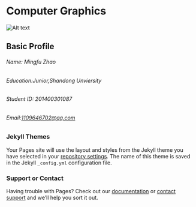 # Computer Graphics

![Alt text](http://p1.bqimg.com/567571/e87f581f127b4415.png)

## Basic Profile
###### Name: Mingfu Zhao
###### Education:Junior,Shandong Unviersity
###### Student ID: 201400301087
###### Email:1109646702@qq.com


### Jekyll Themes

Your Pages site will use the layout and styles from the Jekyll theme you have selected in your [repository settings](https://github.com/Chicharito999/Computer-Graphics/settings). The name of this theme is saved in the Jekyll `_config.yml` configuration file.

### Support or Contact

Having trouble with Pages? Check out our [documentation](https://help.github.com/categories/github-pages-basics/) or [contact support](https://github.com/contact) and we’ll help you sort it out.
